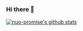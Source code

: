 ### Hi there 👋

[![nuo-promise's github stats](https://github-readme-stats.vercel.app/api?username=nuo-promise&show_icons=true&hide=starts&count_private=true)](https://github.com/anuraghazra/github-readme-stats)

<!--
**nuo-promise/nuo-promise** is a ✨ _special_ ✨ repository because its `README.md` (this file) appears on your GitHub profile.

Here are some ideas to get you started:

- 🔭 I’m currently working on ...
- 🌱 I’m currently learning ...
- 👯 I’m looking to collaborate on ...
- 🤔 I’m looking for help with ...
- 💬 Ask me about ...
- 📫 How to reach me: ...
- 😄 Pronouns: ...
- ⚡ Fun fact: ...
-->
